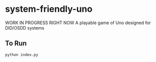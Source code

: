 # system-friendly-uno
WORK IN PROGRESS RIGHT NOW
A playable game of Uno designed for DID/OSDD systems

## To Run
```sh
python index.py
```